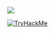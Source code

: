 


 ![](https://komarev.com/ghpvc/?username=akshayrivers)


[![TryHackMe](https://tryhackme-badges.s3.amazonaws.com/akshayforrivers.png?v=1)](https://tryhackme.com/p/akshayforrivers)

